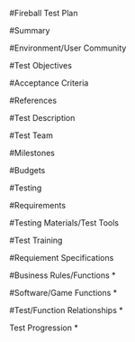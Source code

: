 #Fireball Test Plan

#Summary

#Environment/User Community

#Test Objectives

#Acceptance Criteria

#References

#Test Description

#Test Team

#Milestones

#Budgets

#Testing

#Requirements

#Testing Materials/Test Tools

#Test Training

#Requiement Specifications

#Business Rules/Functions
*

#Software/Game Functions
*

#Test/Function Relationships
*

Test Progression
*
